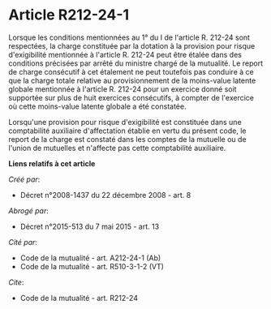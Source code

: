 # Article R212-24-1

Lorsque les conditions mentionnées au 1° du I de l'article R. 212-24 sont respectées, la charge constituée par la dotation à
la provision pour risque d'exigibilité mentionnée à l'article R. 212-24 peut être étalée dans des conditions précisées par
arrêté du ministre chargé de la mutualité. Le report de charge consécutif à cet étalement ne peut toutefois pas conduire à ce
que la charge totale relative au provisionnement de la moins-value latente globale mentionnée à l'article R. 212-24 pour un
exercice donné soit supportée sur plus de huit exercices consécutifs, à compter de l'exercice où cette moins-value latente
globale a été constatée. 

Lorsqu'une provision pour risque d'exigibilité est constituée dans une comptabilité auxiliaire d'affectation établie en vertu
du présent code, le report de la charge est constaté dans les comptes de la mutuelle ou de l'union de mutuelles et n'affecte
pas cette comptabilité auxiliaire.

**Liens relatifs à cet article**

_Créé par_:

  - Décret n°2008-1437 du 22 décembre 2008 - art. 8

_Abrogé par_:

  - Décret n°2015-513 du 7 mai 2015 - art. 13

_Cité par_:

  - Code de la mutualité - art. A212-24-1 (Ab)
  - Code de la mutualité - art. R510-3-1-2 (VT)

_Cite_:

  - Code de la mutualité - art. R212-24
